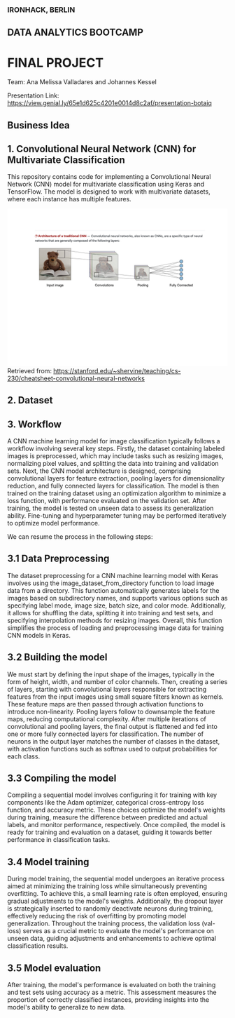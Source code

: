 ### IRONHACK, BERLIN
## DATA ANALYTICS BOOTCAMP
# FINAL PROJECT

Team: Ana Melissa Valladares and Johannes Kessel

Presentation Link: https://view.genial.ly/65e1d625c4201e0014d8c2af/presentation-botaiq

## Business Idea

## 1. Convolutional Neural Network (CNN) for Multivariate Classification

This repository contains code for implementing a Convolutional Neural Network (CNN) model for multivariate classification using Keras and TensorFlow. The model is designed to work with multivariate datasets, where each instance has multiple features.


![OVERVIEW](https://github.com/anamel-vd/FINAL-PROJECT/blob/main/CNN.png)
Retrieved from: https://stanford.edu/~shervine/teaching/cs-230/cheatsheet-convolutional-neural-networks


## 2. Dataset


## 3. Workflow

A CNN machine learning model for image classification typically follows a workflow involving several key steps. Firstly, the dataset containing labeled images is preprocessed, which may include tasks such as resizing images, normalizing pixel values, and splitting the data into training and validation sets. Next, the CNN model architecture is designed, comprising convolutional layers for feature extraction, pooling layers for dimensionality reduction, and fully connected layers for classification. The model is then trained on the training dataset using an optimization algorithm to minimize a loss function, with performance evaluated on the validation set. After training, the model is tested on unseen data to assess its generalization ability. Fine-tuning and hyperparameter tuning may be performed iteratively to optimize model performance.

We can resume the process in the following steps:

## 3.1 Data Preprocessing

The dataset preprocessing for a CNN machine learning model with Keras involves using the image_dataset_from_directory function to load image data from a directory. This function automatically generates labels for the images based on subdirectory names, and supports various options such as specifying label mode, image size, batch size, and color mode. Additionally, it allows for shuffling the data, splitting it into training and test sets, and specifying interpolation methods for resizing images. Overall, this function simplifies the process of loading and preprocessing image data for training CNN models in Keras.

## 3.2 Building the model

We must start by defining the input shape of the images, typically in the form of height, width, and number of color channels. Then, creating a series of layers, starting with convolutional layers responsible for extracting features from the input images using small square filters known as kernels. These feature maps are then passed through activation functions to introduce non-linearity. Pooling layers follow to downsample the feature maps, reducing computational complexity. After multiple iterations of convolutional and pooling layers, the final output is flattened and fed into one or more fully connected layers for classification. The number of neurons in the output layer matches the number of classes in the dataset, with activation functions such as softmax used to output probabilities for each class.

## 3.3 Compiling the model

Compiling a sequential model involves configuring it for training with key components like the Adam optimizer, categorical cross-entropy loss function, and accuracy metric. These choices optimize the model's weights during training, measure the difference between predicted and actual labels, and monitor performance, respectively. Once compiled, the model is ready for training and evaluation on a dataset, guiding it towards better performance in classification tasks.

## 3.4 Model training

During model training, the sequential model undergoes an iterative process aimed at minimizing the training loss while simultaneously preventing overfitting. To achieve this, a small learning rate is often employed, ensuring gradual adjustments to the model's weights. Additionally, the dropout layer is strategically inserted to randomly deactivate neurons during training, effectively reducing the risk of overfitting by promoting model generalization. Throughout the training process, the validation loss (val-loss) serves as a crucial metric to evaluate the model's performance on unseen data, guiding adjustments and enhancements to achieve optimal classification results.


## 3.5 Model evaluation

After training, the model's performance is evaluated on both the training and test sets using accuracy as a metric. This assessment measures the proportion of correctly classified instances, providing insights into the model's ability to generalize to new data.




